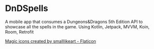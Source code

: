# DnDSpells
A mobile app that consumes a Dungeons&amp;Dragons 5th Edition API to showcase all the spells in the game. Using Kotlin, Jetpack, MVVM, Koin, Room, Retrofit

<a href="https://www.flaticon.com/free-icons/magic" title="magic icons">Magic icons created by smalllikeart - Flaticon</a>